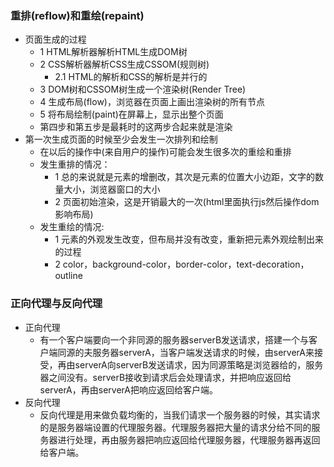 ### 重排(reflow)和重绘(repaint)
- 页面生成的过程
  - 1 HTML解析器解析HTML生成DOM树
  - 2 CSS解析器解析CSS生成CSSOM(规则树)
    - 2.1 HTML的解析和CSS的解析是并行的
  - 3 DOM树和CSSOM树生成一个渲染树(Render Tree)
  - 4 生成布局(flow)，浏览器在页面上画出渲染树的所有节点
  - 5 将布局绘制(paint)在屏幕上，显示出整个页面
  - 第四步和第五步是最耗时的这两步合起来就是渲染
- 第一次生成页面的时候至少会发生一次排列和绘制
  - 在以后的操作中(来自用户的操作)可能会发生很多次的重绘和重排
  - 发生重排的情况：
    - 1 总的来说就是元素的增删改，其次是元素的位置大小边距，文字的数量大小，浏览器窗口的大小
    - 2 页面初始渲染，这是开销最大的一次(html里面执行js然后操作dom影响布局)
  - 发生重绘的情况:
    - 1 元素的外观发生改变，但布局并没有改变，重新把元素外观绘制出来的过程
    - 2 color，background-color，border-color，text-decoration，outline
### 正向代理与反向代理
- 正向代理
  - 有一个客户端要向一个非同源的服务器serverB发送请求，搭建一个与客户端同源的夫服务器serverA，当客户端发送请求的时候，由serverA来接受，再由serverA向serverB发送请求，因为同源策略是浏览器给的，服务器之间没有。serverB接收到请求后会处理请求，并把响应返回给serverA，再由serverA把响应返回给客户端。
- 反向代理
  - 反向代理是用来做负载均衡的，当我们请求一个服务器的时候，其实请求的是服务器端设置的代理服务器。代理服务器把大量的请求分给不同的服务器进行处理，再由服务器把响应返回给代理服务器，代理服务器再返回给客户端。